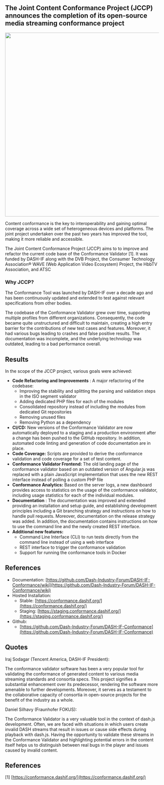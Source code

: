 ## The Joint Content Conformance Project (JCCP)  announces the completion of its open-source media streaming conformance project

<img src="https://dashif.org/img/JCCP.png" width="600">

Content conformance is the key to interoperability and gaining optimal coverage across a wide set of heterogeneous devices and platforms. The joint project undertaken over the past two years has improved the tool, making it more reliable and accessible. 

The Joint Content Conformance Project (JCCP) aims to to improve and refactor the current code base of the Conformance Validator [1].  It was funded by DASH-IF along with the DVB Project, the Consumer Technology Association® WAVE (Web Application Video Ecosystem) Project, the HbbTV Association, and ATSC


### Why JCCP?

The Conformance Tool was launched by DASH-IF over a decade ago and has been continuously updated and extended to test against relevant specifications from other bodies. 

The codebase of the Conformance Validator grew over time, supporting multiple profiles from different organizations. Consequently, the code became quite unstructured and difficult to maintain, creating a high entry barrier for the contributions of new test cases and features. Moreover, it had various bugs leading to crashes and false positive results. The documentation was incomplete, and the underlying technology was outdated, leading to a bad performance overall.


## Results

In the scope of the JCCP project, various goals were achieved:

- **Code Refactoring and Improvements** : A major refactoring of the codebase:
  - Improving the stability and splitting the parsing and validation steps in the ISO segment validator
  - Adding dedicated PHP files for each of the modules
  - Consolidated repository instead of including the modules from dedicated Git repositories
  - Removing unused files
  - Removing Python as a dependency
- **CI/CD:** New versions of the Conformance Validator are now automatically deployed to a staging and a production environment after a change has been pushed to the GitHub repository. In addition, automated code linting and generation of code documentation are in place.
- **Code Coverage:** Scripts are provided to derive the conformance validation and code coverage for a set of test content.
- **Conformance Validator Frontend:** The old landing page of the conformance validator based on an outdated version of Angular.js was replaced with a plain JavaScript implementation that uses the new REST interface instead of polling a custom PHP file
- **Conformance Analytics:** Based on the server logs, a new dashboard provides access to statistics on the usage of the conformance validator, including usage statistics for each of the individual modules.
- **Documentation** : The documentation was improved and extended providing an installation and setup guide, and establishing development principles including a Git branching strategy and instructions on how to handle pull requests. Moreover, documentation on the release strategy was added. In addition, the documentation contains instructions on how to use the command line and the newly created REST interface.
- **Additional new features:**
  - Command Line Interface (CLI) to run tests directly from the command line instead of using a web interface
  - REST interface to trigger the conformance validation
  - Support for running the conformance tools in Docker

## References

- Documentation: [https://github.com/Dash-Industry-Forum/DASH-IF-Conformance/wiki](https://github.com/Dash-Industry-Forum/DASH-IF-Conformance/wiki)
- Hosted Installation:
  - Stable: [https://conformance.dashif.org/](https://conformance.dashif.org/)
  - Staging: [https://staging.conformance.dashif.org/](https://staging.conformance.dashif.org/)
- Github:
  - [https://github.com/Dash-Industry-Forum/DASH-IF-Conformance](https://github.com/Dash-Industry-Forum/DASH-IF-Conformance)

## Quotes

Iraj Sodagar (Tencent America, DASH-IF President):

The conformance validator software has been a very popular tool for validating the conformance of generated content to various media streaming standards and consortia specs. This project signifies a substantial enhancement over its predecessor, rendering the software more amenable to further developments. Moreover, it serves as a testament to the collaborative capacity of consortia in open-source projects for the benefit of the industry as a whole.

Daniel Silhavy (Fraunhofer FOKUS):

The Conformance Validator is a very valuable tool in the context of dash.js development. Often, we are faced with situations in which users create invalid DASH streams that result in issues or cause side effects during playback with dash.js. Having the opportunity to validate these streams in the Conformance Validator and highlighting potential errors in the content itself helps us to distinguish between real bugs in the player and issues caused by invalid content.

## References

[1] [https://conformance.dashif.org/](https://conformance.dashif.org/)

